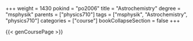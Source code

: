 +++
weight = 1430
pokind = "po2006"
title = "Astrochemistry"
degree = "msphysik"
parents = ["physics710"]
tags = ["msphysik", "Astrochemistry", "physics710"]
categories = ["course"]
bookCollapseSection = false
+++

{{< genCoursePage >}}
